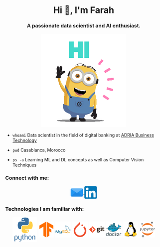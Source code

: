 <!--
**ma-shamshiri/ma-shamshiri** is a ✨ _special_ ✨ repository because its `README.md` (this file) appears on your GitHub profile.

Here are some ideas to get you started:

- 🔭 I’m currently working on ...
- 🌱 I’m currently learning ...
- 👯 I’m looking to collaborate on ...
- 🤔 I’m looking for help with ...
- 💬 Ask me about ...
- 📫 How to reach me: ...
- 😄 Pronouns: ...
- ⚡ Fun fact: ...
-->

<h1 align="center">Hi 👋, I'm Farah</h1>

<h3 align="center">A passionate data scientist and AI enthusiast.</h3>

<p align="center"><img src="hello_there.gif"></p>

<!---<p align="center"> <img src="https://komarev.com/ghpvc/?username=yigitcolakoglu&label=Profile%20views&color=0e75b6&style=flat" alt="yigitcolakoglu" /> </p>--->

- `whoami` Data scientist in the field of digital banking at <a href="https://adria-bt.com/en/"> ADRIA Business Technology </a>

- `pwd` Casablanca, Morocco

- `ps -a` Learning ML and DL concepts as well as Computer Vision Techniques

<h3 align="left">Connect with me:</h3>
<!--
<p align="center">
    <a href="https://www.linkedin.com/in/farah-oubelkas/" target="_blank"">
		<img align="center" src="images/contacts/linkedin.svg" alt="linkedin" height="40" width="40" />
	</a>
</p>
-->
<p align="center">
	<a href="mailto:farah.oubelkas@gmail.com" target="_blank">
		<img align="center" src="https://github.com/ma-shamshiri/ma-shamshiri/blob/main/images/contacts/email.svg" alt="email" height="40" width="40" />
	</a>
	<a href="https://www.linkedin.com/in/farah-oubelkas/" target="_blank"">
		<img align="center" src="https://github.com/ma-shamshiri/ma-shamshiri/blob/main/images/contacts/linkedin.svg" alt="linkedin" height="40" width="40"/>
	</a>
</p>

<h3 align="left">Technologies I am familiar with:</h3>
<p align="center">
		<img align="center" src="https://raw.githubusercontent.com/devicons/devicon/master/icons/python/python-original-wordmark.svg" height="80" width="80" />
		<img align="center" src="https://github.com/devicons/devicon/blob/master/icons/tensorflow/tensorflow-original.svg" alt="devicon" height="50" width="50" />
		<img align="center" src="https://raw.githubusercontent.com/devicons/devicon/master/icons/mysql/mysql-original-wordmark.svg" alt="devicon" height="50" width="50" />
		<img align="center" src="https://github.com/devicons/devicon/blob/master/icons/pytorch/pytorch-original.svg" alt="devicon" height="50" width="50" />
		<img align="center" src="https://raw.githubusercontent.com/devicons/devicon/master/icons/git/git-original-wordmark.svg" alt="devicon" height="50" width="50" />
		<img align="center" src="https://raw.githubusercontent.com/devicons/devicon/master/icons/docker/docker-original-wordmark.svg" height="50" width="50" />
		<img align="center" src="https://raw.githubusercontent.com/devicons/devicon/master/icons/linux/linux-original.svg" alt="devicon" height="50" width="50" />
		<img align="center" src="https://raw.githubusercontent.com/devicons/devicon/master/icons/jupyter/jupyter-original-wordmark.svg" alt="devicon" height="50" width="50" />
</p>

<!--END_SECTION:waka-->
